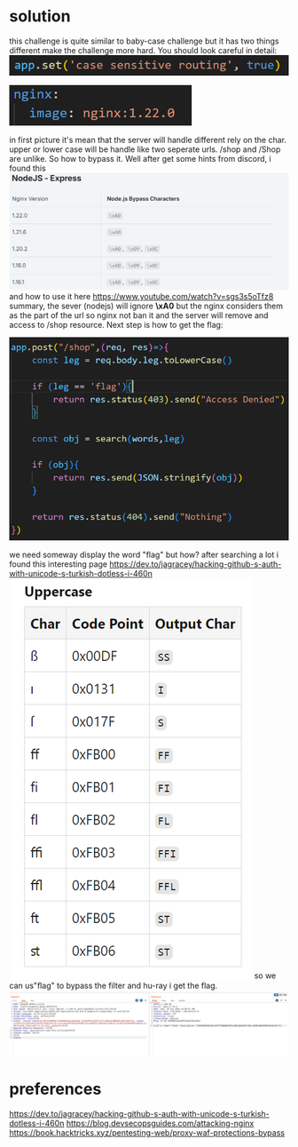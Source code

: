 # solution

this challenge is quite similar to baby-case challenge but it has two things different make the challenge more hard. You should look careful in detail:
![alt text](image.png)

![alt text](image-1.png)

in first picture it's mean that the server will handle different rely on the char. upper or lower case will be handle like two seperate urls. /shop and /Shop are unlike. So how to bypass it. Well after get some hints from discord, i found this
![alt text](image-2.png)
and how to use it here https://www.youtube.com/watch?v=sgs3s5oTfz8
<br>
summary, the sever (nodejs) will ignore **\xA0** but the nginx considers them as the part of the url so nginx not ban it and the server will remove and access to /shop resource. Next step is how to get the flag:

![alt text](image-3.png)

we need someway display the word "flag" but how? after searching a lot i found this interesting page https://dev.to/jagracey/hacking-github-s-auth-with-unicode-s-turkish-dotless-i-460n
![alt text](image-4.png)
so we can us"ﬂag" to bypass the filter and hu-ray i get the flag.
![alt text](image-5.png)

# preferences

https://dev.to/jagracey/hacking-github-s-auth-with-unicode-s-turkish-dotless-i-460n
https://blog.devsecopsguides.com/attacking-nginx
https://book.hacktricks.xyz/pentesting-web/proxy-waf-protections-bypass
